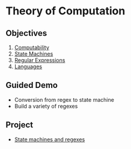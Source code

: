 # Theory of Computation

## Objectives

1. [Computability](objectives/computability)
2. [State Machines](objectives/state-machines)
3. [Regular Expressions](objectives/regex)
4. [Languages](objectives/languages)

## Guided Demo

* Conversion from regex to state machine
* Build a variety of regexes

## Project

* [State machines and regexes](projects/state-mach-regex)